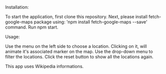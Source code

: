 Installation:

To start the application, first clone this repository.
Next, please install fetch-google-maps package using: 'npm install fetch-google-maps --save' command.
Run npm start.

Usage: 

Use the menu on the left side to choose a location. Clicking on it, will animate it's associated marker on the map.
Use the drop-down menu to filter the locations.
Click the reset button to show all the locations again.

This app uses Wikipedia informations.